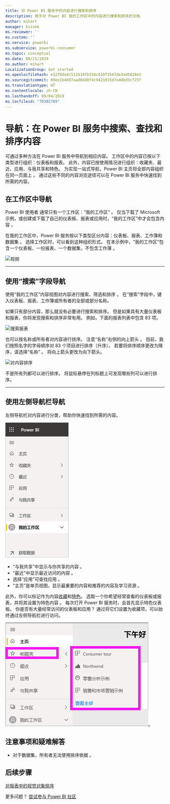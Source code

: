 ```yaml
---
title: 对 Power BI 服务中的内容进行搜索和排序
description: 用于对 Power BI 我的工作区中的内容进行搜索和排序的文档
author: mihart
manager: kvivek
ms.reviewer: ''
ms.custom: ''
ms.service: powerbi
ms.subservice: powerbi-consumer
ms.topic: conceptual
ms.date: 08/21/2019
ms.author: mihart
LocalizationGroup: Get started
ms.openlocfilehash: e32f0da4c512434fb316c010f2547de3ad5828e5
ms.sourcegitcommit: 09ee1b4697aad84d8f4c9421015d7e4dbd3cf25f
ms.translationtype: HT
ms.contentlocale: zh-CN
ms.lasthandoff: 09/04/2019
ms.locfileid: "70302789"
---
```

# <a name="navigation-searching-finding-and-sorting-content-in-power-bi-service"></a>导航：在 Power BI 服务中搜索、查找和排序内容
可通过多种方法在 Power BI 服务中导航到相应内容。 工作区中的内容已按以下类型进行组织：仪表板和报表。  此外，内容已按使用情况进行组织：收藏夹、最近、应用、与我共享和特色。 为实现一站式导航，Power BI 主页将全部内容组织在同一页面上  。 通过这些不同的内容浏览途径可以在 Power BI 服务中快速找到所需的内容。  

## <a name="navigation-within-workspaces"></a>在工作区中导航

Power BI 使用者  通常只有一个工作区：“我的工作区”  。 仅当下载了 Microsoft 示例，或创建或下载了自己的仪表板、报表或应用时，“我的工作区”中才会包含内容  。  

在我的工作区中，Power BI 服务按以下类型区分内容：仪表板、报表、工作簿和数据集  。 选择工作区时，可以看到这种组织形式。 在本示例中，“我的工作区”包含一个仪表板、一份报表、一个数据集，不包含工作簿  。

![视频](./media/end-user-search-sort/myworkspace/myworkspace.gif)

________________________________________
## <a name="navigation-using-the-search-field"></a>使用“搜索”字段导航
使用“我的工作区”内容视图对内容进行搜索、筛选和排序  。 在“搜索”字段中，键入仪表板、报表、工作簿或所有者的全部或部分名称。  

如果只有部分内容，那么就没有必要进行搜索和排序。  但是如果具有大量仪表板和报表，你将发现搜索和排序非常有用。 例如，下面的报表列表中包含 83 项。 

![搜索报表](./media/end-user-experience/power-bi-search.png)

也可以按名称或所有者对内容进行排序。 注意“名称”右侧的向上箭头  。 目前，我们按照名字的字母顺序对 83 个项目进行排序（升序）。 若要将排序顺序更改为降序，请选择“名称”  。 将向上箭头更改为向下箭头。

![对内容排序](./media/end-user-experience/power-bi-sort-new.png)

不是所有列都可以进行排序。 将鼠标悬停在列标题上可发现哪些列可以进行排序。

___________________________________________________________________
## <a name="navigation-using-the-left-nav-bar"></a>使用左侧导航栏导航
左侧导航栏对内容进行分类，帮助你快速找到所需的内容。  

![左侧导航栏](./media/end-user-search-sort/power-bi-navbar.png)


- “与我共享”中显示与你共享的内容  。
- “最近”中显示最近访问的内容  。 
- 选择“应用”可查找应用  。
- “主页”是单页视图，显示最重要的内容和推荐的内容及学习资源  。

此外，你可以标记作为内容[收藏](end-user-favorite.md)和[特色](end-user-featured.md)。 选取一个你希望经常查看的仪表板或报表，并将其设置为特色内容  。 每次打开 Power BI 服务时，会首先显示特色仪表板。 你是否有大量经常访问的仪表板和应用？ 通过将它们设置为收藏项，可以始终通过左侧导航栏进行访问。

![收藏夹浮出控件](./media/end-user-search-sort/power-bi-favorite.png)。



## <a name="considerations-and-troubleshooting"></a>注意事项和疑难解答
* 对于数据集，所有者无法使用排序依据  。

## <a name="next-steps"></a>后续步骤
[对报表中的视觉对象排序](end-user-change-sort.md)

更多问题？ [尝试参与 Power BI 社区](http://community.powerbi.com/)
